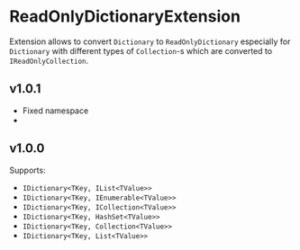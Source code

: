 ﻿# ReadOnlyDictionaryExtension
Extension allows to convert `Dictionary` to `ReadOnlyDictionary` especially for `Dictionary` with different types of `Collection`-s which are converted to `IReadOnlyCollection`.

## v1.0.1
* Fixed namespace
* 
## v1.0.0
Supports:
* `IDictionary<TKey, IList<TValue>>`
* `IDictionary<TKey, IEnumerable<TValue>>`
* `IDictionary<TKey, ICollection<TValue>>`
* `IDictionary<TKey, HashSet<TValue>>`
* `IDictionary<TKey, Collection<TValue>>`
* `IDictionary<TKey, List<TValue>>`
